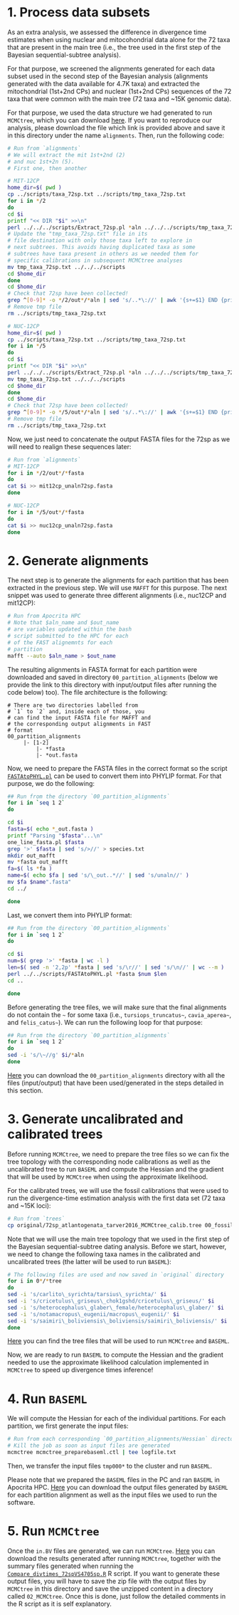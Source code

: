 # 1. Process data subsets 
As an extra analysis, we assessed the difference in divergence time estimates when using 
nuclear and mitocohondrial data alone for the 72 taxa that are present in the main tree 
(i.e., the tree used in the first step of the Bayesian sequential-subtree analysis).

For that purpose, we screened the alignments generated for each data subset used in the second 
step of the Bayesian analysis (alignments generated with the data available for 4.7K taxa)
and extracted the mitochondrial (1st+2nd CPs) and nuclear (1st+2nd CPs) 
sequences of the 72 taxa that were common with the main tree (72 taxa and ~15K genomic data).

For that purpose, we used the data structure we had generated to run `MCMCtree`, which 
you can download 
[here](https://www.dropbox.com/s/6ini4ta4n3h3x68/ExtraAnalysesS3_alignments.zip?dl=0). 
If you want to reproduce our analysis, please download the file which link is provided above 
and save it in this directory under the name `alignments`. Then, 
run the following code:

```sh
# Run from `alignments` 
# We will extract the mit 1st+2nd (2)
# and nuc 1st+2n (5).
# First one, then another

# MIT-12CP
home_dir=$( pwd )
cp ../scripts/taxa_72sp.txt ../scripts/tmp_taxa_72sp.txt
for i in */2
do
cd $i
printf "<< DIR "$i" >>\n"
perl ../../../scripts/Extract_72sp.pl *aln ../../../scripts/tmp_taxa_72sp.txt | tee ../../../logs/log_extract_mit12cp.txt
# Update the "tmp_taxa_72sp.txt" file in its 
# file destination with only those taxa left to explore in 
# next subtrees. This avoids having duplicated taxa as some 
# subtrees have taxa present in others as we needed them for 
# specific calibrations in subsequent MCMCtree analyses
mv tmp_taxa_72sp.txt ../../../scripts
cd $home_dir 
done
cd $home_dir
# Check that 72sp have been collected!
grep ^[0-9]* -o */2/out*/*aln | sed 's/..*\://' | awk '{s+=$1} END {print s}'
# Remove tmp file 
rm ../scripts/tmp_taxa_72sp.txt

# NUC-12CP
home_dir=$( pwd )
cp ../scripts/taxa_72sp.txt ../scripts/tmp_taxa_72sp.txt
for i in */5
do
cd $i
printf "<< DIR "$i" >>\n"
perl ../../../scripts/Extract_72sp.pl *aln ../../../scripts/tmp_taxa_72sp.txt | tee ../../../logs/log_extract_nuc12cp.txt
mv tmp_taxa_72sp.txt ../../../scripts
cd $home_dir 
done
cd $home_dir
# Check that 72sp have been collected!
grep ^[0-9]* -o */5/out*/*aln | sed 's/..*\://' | awk '{s+=$1} END {print s}'
# Remove tmp file 
rm ../scripts/tmp_taxa_72sp.txt
```

Now, we just need to concatenate the output FASTA files for the 72sp as we will need 
to realign these sequences later:

```sh
# Run from `alignments`
# MIT-12CP 
for i in */2/out*/*fasta
do
cat $i >> mit12cp_unaln72sp.fasta 
done 

# NUC-12CP 
for i in */5/out*/*fasta
do
cat $i >> nuc12cp_unaln72sp.fasta
done
```

# 2. Generate alignments 
The next step is to generate the alignments for each partition that has been extracted 
in the previous step. We will use `MAFFT` for this purpose. The next snippet 
was used to generate three different alignments (i.e., nuc12CP and mit12CP):

```sh
# Run from Apocrita HPC 
# Note that $aln_name and $out_name 
# are variables updated within the bash 
# script submitted to the HPC for each 
# of the FAST alignemnts for each 
# partition
mafft --auto $aln_name > $out_name
```

The resulting alignments in FASTA format for each partition were downloaded and saved in directory 
`00_partition_alignments` (below we provide the link to this directory with input/output 
files after running the code below) 
too). The file architecture is the following: 

```
# There are two directories labelled from
# `1` to `2` and, inside each of those, you 
# can find the input FASTA file for MAFFT and  
# the corresponding output alignments in FAST 
# format
00_partition_alignments 
     |- [1-2]             
	     |- *fasta 
	     |- *out.fasta
```

Now, we need to prepare the FASTA files in the correct format 
so the script
[`FASTAtoPHYL.pl`](https://github.com/sabifo4/mammals_dating/blob/main/03_Extra_analyses/00_Data_filtering/scripts/FASTAtoPHYL.pl)
can be used to convert them into 
PHYLIP format. For that purpose, we do the following:

```sh
## Run from the directory `00_partition_alignments`
for i in `seq 1 2`
do

cd $i 
fasta=$( echo *_out.fasta )
printf "Parsing "$fasta"...\n"
one_line_fasta.pl $fasta
grep '>' $fasta | sed 's/>//' > species.txt
mkdir out_mafft 
mv *fasta out_mafft
fa=$( ls *fa )
name=$( echo $fa | sed 's/\_out..*//' | sed 's/unaln//' )
mv $fa $name".fasta"
cd ../

done
```

Last, we convert them into PHYLIP format:

```sh
## Run from the directory `00_partition_alignments`
for i in `seq 1 2`
do 

cd $i
num=$( grep '>' *fasta | wc -l )
len=$( sed -n '2,2p' *fasta | sed 's/\r//' | sed 's/\n//' | wc --m )
perl ../../scripts/FASTAtoPHYL.pl *fasta $num $len 
cd ..

done
```

Before generating the tree files, we will make sure that the final alignments do not contain the `~`
for some taxa
(i.e., `tursiops_truncatus~`, `cavia_aperea~`, and `felis_catus~`). We can run the following loop
for that purpose: 
 
```sh
## Run from the directory `00_partition_alignments`
for i in `seq 1 2`
do
sed -i 's/\~//g' $i/*aln
done
```

[Here](https://www.dropbox.com/s/xvgtxe7v0th5cuh/ExtraAnalysesS3_00_partition_alignments.zip?dl=0)
you can download the `00_partition_alignments` directory with all the files (input/output) that have been 
used/generated in the steps detailed in this section.

# 3. Generate uncalibrated and calibrated trees 
Before running `MCMCtree`, we need to prepare the tree files so we can fix the tree topology with the
corresponding node calibrations as well as the uncalibrated tree to run `BASEML` and compute the Hessian
and the gradient that will be used by `MCMCtree` when using the approximate likelihood.

For the calibrated trees, we will use the fossil calibrations that were used to run the divergence-time
estimation analysis with the first data set (72 taxa and ~15K loci):

```sh
# Run from `trees` 
cp original/72sp_atlantogenata_tarver2016_MCMCtree_calib.tree 00_fossil_calibs/72sp_fossilcalibs.tree
```

Note that we will use the main tree topology that we used in the first step of the Bayesian
sequential-subtree dating analysis. 
Before we start, however, we need to change the following taxa names in the calibrated and uncalibrated 
trees (the latter will be used to run `BASEML`):

```sh
# The following files are used and now saved in `original` directory
for i in 0*/*tree
do
sed -i 's/carlito\_syrichta/tarsius\_syrichta/' $i
sed -i 's/cricetulus\_griseus\_chok1gshd/cricetulus\_griseus/' $i
sed -i 's/heterocephalus\_glaber\_female/heterocephalus\_glaber/' $i
sed -i 's/notamacropus\_eugenii/macropus\_eugenii/' $i
sed -i 's/saimiri\_boliviensis\_boliviensis/saimiri\_boliviensis/' $i 
done
```

[Here](/03_Extra_analyses/00_Data_filtering/trees)
you can find the tree files that will be used to run `MCMCtree` and `BASEML`.

Now, we are ready to run `BASEML` to compute the Hessian and the gradient needed to use the 
approximate likelihood calculation implemented in `MCMCtree` to speed up divergence times inference!

# 4. Run `BASEML` 
We will compute the Hessian for each of the individual partitions. For each partition, we first generate 
the input files:

```sh
# Run from each corresponding `00_partition_alignments/Hessian` directory.
# Kill the job as soon as input files are generated 
mcmctree mcmctree_preparebaseml.ctl | tee logfile.txt
```

Then, we transfer the input files `tmp000*` to the cluster 
and run `BASEML`. 

Please note that we prepared the `BASEML` files in the PC and ran `BASEML` in Apocrita HPC.
[Here](https://www.dropbox.com/s/vg7wonno19cwtbu/ExtraAnalysesS3_01_BASEML.zip?dl=0)
you can download the output files generated by `BASEML` for each partition alignment 
as well as the input files we used to run the software.

# 5. Run `MCMCtree`
Once the `in.BV` files are generated, we can run `MCMCtree`.
[Here](https://www.dropbox.com/s/x94pfido86eilx4/ExtraAnalysesS3_02_MCMCtree.zip?dl=0) 
you can download the results generated after running `MCMCtree`, together 
with the summary files generated when running the 
[`Compare_divtimes_72spVS4705sp.R`](https://github.com/sabifo4/mammals_dating/blob/main/03_Extra_analyses/03_Analyses/Compare_divtimes_72spVS4705sp.R)
R script. If you want to generate these output files, you will have to save the zip file 
with the output files by `MCMCtree` in this directory and save the unzipped content in a directory 
called `02_MCMCtree`. Once this is done, just follow the detailed comments in the R script as it is 
self explanatory.
